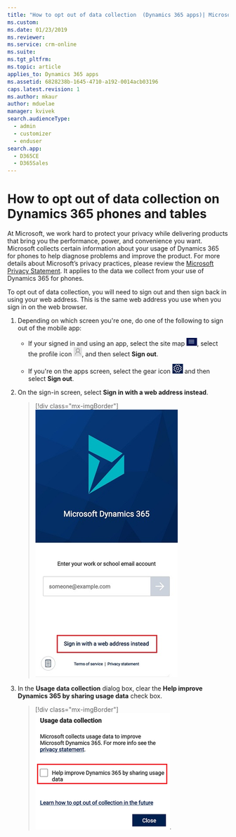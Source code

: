 ```yaml
---
title: "How to opt out of data collection  (Dynamics 365 apps)| MicrosoftDocs"
ms.custom: 
ms.date: 01/23/2019
ms.reviewer: 
ms.service: crm-online
ms.suite: 
ms.tgt_pltfrm: 
ms.topic: article
applies_to: Dynamics 365 apps
ms.assetid: 6828238b-1645-4710-a192-0014acb03196
caps.latest.revision: 1
ms.author: mkaur
author: mduelae
manager: kvivek
search.audienceType: 
  - admin
  - customizer
  - enduser
search.app: 
  - D365CE
  - D365Sales
---
```


# How to opt out of data collection on Dynamics 365 phones and tables
 
At Microsoft, we work hard to protect your privacy while delivering products that bring you the performance, power, and convenience you want. Microsoft collects certain information about your usage of Dynamics 365 for phones to help diagnose problems and improve the product. For more details about Microsoft’s privacy practices, please review the [Microsoft Privacy Statement](https://go.microsoft.com/fwlink/p/?LinkId=123161). It applies to the data we collect from your use of Dynamics 365 for phones. 

To opt out of data collection, you will need to sign out and then sign back in using your web address. This is the same web address you use when you sign in on the web browser.
 
1. Depending on which screen you're one, do one of the following to sign out of the mobile app:

   - If your signed in and using an app, select the site map ![Site map icon](media/d365_mobile_sitemap_icon.png "Site map icon"), select the profile icon ![Profile icon](media/d365_profile_icon.png "Site map icon"), and then select **Sign out**.
   
   - If you're on the apps screen, select the gear icon ![Gear icon button](media/gear-settings-icon.png) and then select **Sign out**.

2. On the sign-in screen, select **Sign in with a web address instead**.

   > [!div class="mx-imgBorder"]
   > ![Sign in using web address](media/sign-in-screen-web-address.jpg "Sign in using web address")


2. In the **Usage data collection** dialog box, clear the **Help improve Dynamics 365 by sharing usage data** check box.

   > [!div class="mx-imgBorder"]
   > ![Opt out of data collection](media/optoutdata.png "Opt out of data collection"). 


